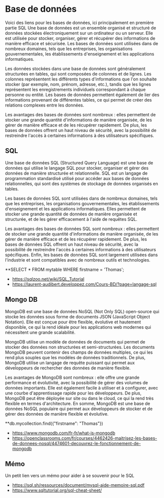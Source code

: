 # Base de données

Voici des liens pour les bases de données, ici principalement en première partie SQL
Une base de données est un ensemble organisé et structuré de données stockées électroniquement sur un ordinateur ou un serveur. Elle est utilisée pour stocker, organiser, gérer et récupérer des informations de manière efficace et sécurisée. Les bases de données sont utilisées dans de nombreux domaines, tels que les entreprises, les organisations gouvernementales, les établissements d'enseignement et les applications informatiques.

Les données stockées dans une base de données sont généralement structurées en tables, qui sont composées de colonnes et de lignes. Les colonnes représentent les différents types d'informations que l'on souhaite stocker (par exemple, nom, prénom, adresse, etc.), tandis que les lignes représentent les enregistrements individuels correspondant à chaque personne ou entité. Les bases de données permettent également de lier des informations provenant de différentes tables, ce qui permet de créer des relations complexes entre les données.

Les avantages des bases de données sont nombreux : elles permettent de stocker une grande quantité d'informations de manière organisée, de les gérer de manière efficace et de les récupérer rapidement. De plus, les bases de données offrent un haut niveau de sécurité, avec la possibilité de restreindre l'accès à certaines informations à des utilisateurs spécifiques.

## SQL

Une base de données SQL (Structured Query Language) est une base de données qui utilise le langage SQL pour stocker, organiser et gérer des données de manière structurée et relationnelle. SQL est un langage de programmation standardisé utilisé pour accéder aux bases de données relationnelles, qui sont des systèmes de stockage de données organisés en tables.

Les bases de données SQL sont utilisées dans de nombreux domaines, tels que les entreprises, les organisations gouvernementales, les établissements d'enseignement et les applications informatiques. Elles permettent de stocker une grande quantité de données de manière organisée et structurée, et de les gérer efficacement à l'aide de requêtes SQL.

Les avantages des bases de données SQL sont nombreux : elles permettent de stocker une grande quantité d'informations de manière organisée, de les gérer de manière efficace et de les récupérer rapidement. De plus, les bases de données SQL offrent un haut niveau de sécurité, avec la possibilité de restreindre l'accès à certaines informations à des utilisateurs spécifiques. Enfin, les bases de données SQL sont largement utilisées dans l'industrie et sont compatibles avec de nombreux outils et technologies.

\*\*SELECT \* FROM mytable WHERE firstname = 'Thomas';

- https://sqlzoo.net/wiki/SQL_Tutorial
- https://laurent-audibert.developpez.com/Cours-BD/?page=langage-sql

## Mongo DB

MongoDB est une base de données NoSQL (Not Only SQL) open-source qui stocke les données sous forme de documents JSON (JavaScript Object Notation). Elle est conçue pour être flexible, évolutive et hautement disponible, ce qui la rend idéale pour les applications web modernes qui nécessitent une grande scalabilité.

MongoDB utilise un modèle de données de documents qui permet de stocker des données non structurées et semi-structurées. Les documents MongoDB peuvent contenir des champs de données multiples, ce qui les rend plus souples que les modèles de données traditionnels. De plus, MongoDB utilise un langage de requête puissant qui permet aux développeurs de rechercher des données de manière flexible.

Les avantages de MongoDB sont nombreux : elle offre une grande performance et évolutivité, avec la possibilité de gérer des volumes de données importants. Elle est également facile à utiliser et à configurer, avec une courbe d'apprentissage rapide pour les développeurs. De plus, MongoDB peut être déployée sur site ou dans le cloud, ce qui la rend très flexible en termes d'architecture. En somme, MongoDB est une base de données NoSQL populaire qui permet aux développeurs de stocker et de gérer des données de manière flexible et évolutive.

\*\*db.mycollection.find({"firstname": "Thomas"})

- https://www.mongodb.com/fr-fr/what-is-mongodb
- https://openclassrooms.com/fr/courses/4462426-maitrisez-les-bases-de-donnees-nosql/4474601-decouvrez-le-fonctionnement-de-mongodb

## Mémo

Un petit lien vers un mémo pour aider à se souvenir pour le SQL

- https://sql.sh/ressources/document/mysql-aide-memoire-sql.pdf
- https://www.sqltutorial.org/sql-cheat-sheet/
